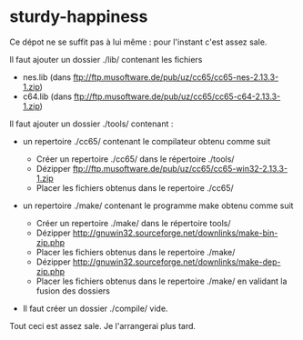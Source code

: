 # sturdy-happiness

Ce dépot ne se suffit pas à lui même :
pour l'instant c'est assez sale.

Il faut ajouter un dossier ./lib/ contenant les fichiers
- nes.lib (dans ftp://ftp.musoftware.de/pub/uz/cc65/cc65-nes-2.13.3-1.zip)
- c64.lib (dans ftp://ftp.musoftware.de/pub/uz/cc65/cc65-c64-2.13.3-1.zip)

Il faut ajouter un dossier ./tools/ contenant :
- un repertoire ./cc65/ contenant le compilateur obtenu comme suit
	- Créer un repertoire ./cc65/ dans le répertoire ./tools/
	- Dézipper ftp://ftp.musoftware.de/pub/uz/cc65/cc65-win32-2.13.3-1.zip
	- Placer les fichiers obtenus dans le repertoire ./cc65/
- un repertoire ./make/ contenant le programme make obtenu comme suit
	- Créer un repertoire ./make/ dans le répertoire tools/
	- Dézipper http://gnuwin32.sourceforge.net/downlinks/make-bin-zip.php
	- Placer les fichiers obtenus dans le repertoire ./make/
	- Dézipper http://gnuwin32.sourceforge.net/downlinks/make-dep-zip.php
	- Placer les fichiers obtenus dans le repertoire ./make/ en validant la fusion des dossiers

- Il faut créer un dossier ./compile/ vide.

Tout ceci est assez sale. Je l'arrangerai plus tard.